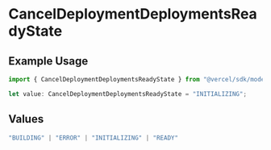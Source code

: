 # CancelDeploymentDeploymentsReadyState

## Example Usage

```typescript
import { CancelDeploymentDeploymentsReadyState } from "@vercel/sdk/models/operations/canceldeployment.js";

let value: CancelDeploymentDeploymentsReadyState = "INITIALIZING";
```

## Values

```typescript
"BUILDING" | "ERROR" | "INITIALIZING" | "READY"
```